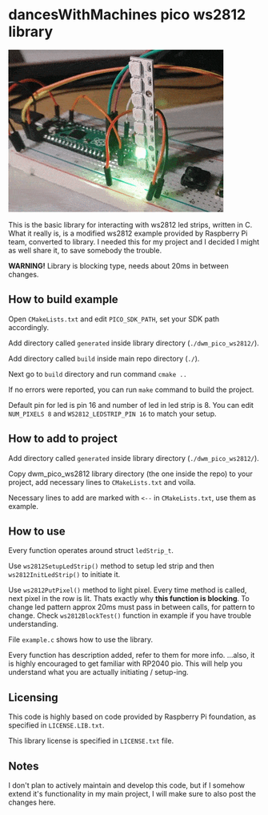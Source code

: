 # dancesWithMachines pico ws2812 library
![Animation](./animation/result.gif)

This is the basic library for interacting with ws2812 led strips, written in C. What it really is, is a modified ws2812 example provided by Raspberry Pi team, converted to library. I needed this for my project and I decided I might as well share it, to save somebody the trouble.

**WARNING!**
Library is blocking type, needs about 20ms in between changes.

## How to build example
Open `CMakeLists.txt` and edit `PICO_SDK_PATH`, set your SDK path accordingly.

Add directory called `generated` inside library directory (`./dwm_pico_ws2812/`).

Add directory called `build` inside main repo directory (`./`).

Next go to `build` directory and run command `cmake ..`

If no errors were reported, you can run `make` command to build the project.

Default pin for led is pin 16 and number of led in led strip is 8. You can edit
`NUM_PIXELS 8` and `WS2812_LEDSTRIP_PIN 16` to match your setup.

## How to add to project
Add directory called `generated` inside library directory (`./dwm_pico_ws2812/`).

Copy dwm_pico_ws2812 library directory (the one inside the repo) to your project, add necessary lines to `CMakeLists.txt` and voila.

Necessary lines to add are marked with `<--` in `CMakeLists.txt`, use them as example.

## How to use
Every function operates around struct `ledStrip_t`.

Use `ws2812SetupLedStrip()` method to setup led strip and then `ws2812InitLedStrip()` to initiate it.

Use `ws2812PutPixel()` method to light pixel. Every time method is called, next pixel in the row is lit. Thats exactly why **this function is blocking**. To change led pattern approx 20ms must pass in between calls, for pattern to change. Check `ws2812BlockTest()` function in example if you have trouble understanding.

File `example.c` shows how to use the library.

Every function has description added, refer to them for more info.
...also, it is highly encouraged to get familiar with RP2040 pio. This will help you understand what you are actually initiating / setup-ing.

## Licensing
This code is highly based on code provided by Raspberry Pi foundation, as specified in `LICENSE.LIB.txt`.

This library license is specified in `LICENSE.txt` file.

## Notes
I don't plan to actively maintain and develop this code, but if I somehow extend it's functionality in my main project, I will make sure to also post the changes here.





